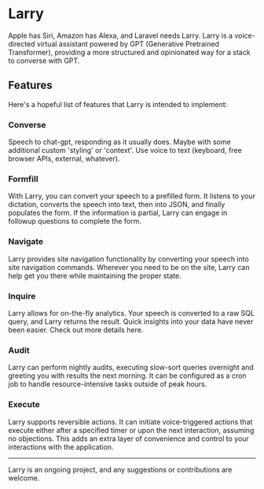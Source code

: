 # Larry

Apple has Siri, Amazon has Alexa, and Laravel needs Larry. Larry is a voice-directed virtual assistant powered by GPT (Generative Pretrained Transformer), providing a more structured and opinionated way for a stack to converse with GPT.

## Features

Here's a hopeful list of features that Larry is intended to implement:

### Converse

Speech to chat-gpt, responding as it usually does. Maybe with some additional custom 'styling' or 'context'. Use voice to text (keyboard, free browser APIs, external, whatever).

### Formfill

With Larry, you can convert your speech to a prefilled form. It listens to your dictation, converts the speech into text, then into JSON, and finally populates the form. If the information is partial, Larry can engage in followup questions to complete the form.

### Navigate

Larry provides site navigation functionality by converting your speech into site navigation commands. Wherever you need to be on the site, Larry can help get you there while maintaining the proper state.

### Inquire

Larry allows for on-the-fly analytics. Your speech is converted to a raw SQL query, and Larry returns the result. Quick insights into your data have never been easier. Check out more details here.

### Audit

Larry can perform nightly audits, executing slow-sort queries overnight and greeting you with results the next morning. It can be configured as a cron job to handle resource-intensive tasks outside of peak hours.

### Execute

Larry supports reversible actions. It can initiate voice-triggered actions that execute either after a specified timer or upon the next interaction, assuming no objections. This adds an extra layer of convenience and control to your interactions with the application.

---

Larry is an ongoing project, and any suggestions or contributions are welcome.
